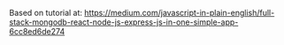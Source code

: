 Based on tutorial at:
https://medium.com/javascript-in-plain-english/full-stack-mongodb-react-node-js-express-js-in-one-simple-app-6cc8ed6de274
